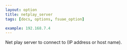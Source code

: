 ```yaml
---
layout: option
title: netplay_server
tags: [docs, options, fsuae_option]

example: 192.168.7.4
---
```


Net play server to connect to (IP address or host name).
